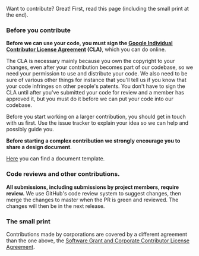 Want to contribute? Great! First, read this page (including the small print at the end).

### Before you contribute

**Before we can use your code, you must sign the
[Google Individual Contributor License Agreement](https://developers.google.com/open-source/cla/individual?csw=1)
(CLA)**, which you can do online.

The CLA is necessary mainly because you own the copyright to your changes,
even after your contribution becomes part of our codebase, so we need your
permission to use and distribute your code. We also need to be sure of
various other things  for instance that you'll tell us if you know that
your code infringes on other people's patents. You don't have to sign
the CLA until after you've submitted your code for review and a member has
approved it, but you must do it before we can put your code into our codebase.

Before you start working on a larger contribution, you should get in touch
with us first. Use the issue tracker to explain your idea so we can help and
possibly guide you.

**Before starting a complex contribution we strongly encourage you to share a design document**.

[Here](https://goo.gl/YCQttR) you can find a document template.

### Code reviews and other contributions.

**All submissions, including submissions by project members, require review.**
We use GitHub's code review system to suggest changes, then merge the changes
to master when the PR is green and reviewed. The changes will then be in the
next release.

### The small print

Contributions made by corporations are covered by a different agreement than
the one above, the
[Software Grant and Corporate Contributor License Agreement](https://cla.developers.google.com/about/google-corporate).

